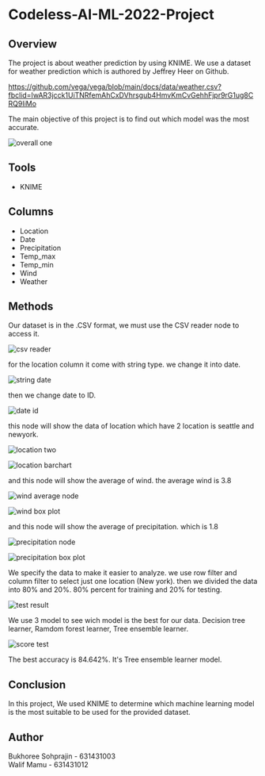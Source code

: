 # Codeless-AI-ML-2022-Project

## Overview
The project is about weather prediction by using KNIME. We use a dataset for weather prediction which is authored by Jeffrey Heer on Github.

https://github.com/vega/vega/blob/main/docs/data/weather.csv?fbclid=IwAR3jcck1UiTNRfemAhCxDVhrsgub4HmvKmCvGehhFjpr9rG1ug8CRQ9IiMo

The main objective of this project is to find out which model was the most accurate. 

![overall one](img/overall.png)


## Tools
- KNIME

## Columns
- Location
- Date
- Precipitation
- Temp_max
- Temp_min
- Wind
- Weather

## Methods
Our dataset is in the .CSV format, we must use the CSV reader node to access it.

![csv reader](img/csv.png)

for the location column it come with string type. we change it into date.

![string date](img/stringtodate.png)

then we change date to ID.

![date id](img/rowid.png)

this node will show the data of location which have 2 location is seattle and newyork.

![location two](img/location.png)

![location barchart](img/barchartlocation.png)

and this node will show the average of wind. the average wind is 3.8

![wind average node](img/wind.png)

![wind box plot](img/boxplotwind.png)

and this node will show the average of precipitation. which is 1.8

![precipitation node](img/precipitation.png)

![precipitation box plot](img/boxplotprecipitation.png)


We specify the data to make it easier to analyze. we use row filter and column filter to select just one location (New york). then we divided the data  into 80% and 20%. 80% percent for training and 20% for testing. 

![test result](img/testing.png)

We use 3 model to see wich model is the best for our data. Decision tree learner, Ramdom forest learner, Tree ensemble learner. 

![score test](img/bestmodel.png)

The best accuracy is 84.642%. It's Tree ensemble learner model.

## Conclusion
In this project, We used KNIME to determine which machine learning model is the most suitable to be used for the provided dataset.

## Author
Bukhoree Sohprajin - 631431003 <br/> 
Walif Mamu - 631431012
